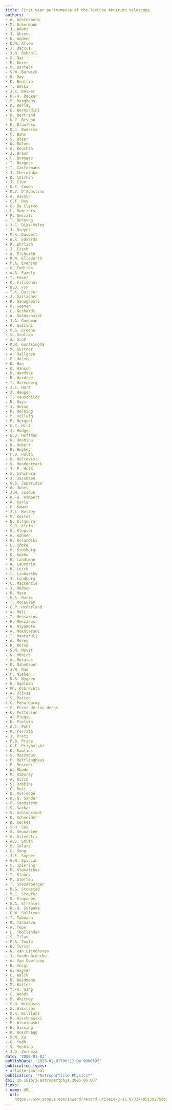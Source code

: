 ```yaml
---
title: First year performance of the IceCube neutrino telescope
authors:
- A. Achterberg
- M. Ackermann
- J. Adams
- J. Ahrens
- K. Andeen
- D.W. Atlee
- J. Baccus
- J.N. Bahcall
- X. Bai
- B. Baret
- M. Bartelt
- S.W. Barwick
- R. Bay
- K. Beattie
- T. Becka
- J.K. Becker
- K.-H. Becker
- P. Berghaus
- D. Berley
- E. Bernardini
- D. Bertrand
- D.Z. Besson
- E. Blaufuss
- D.J. Boersma
- C. Bohm
- S. Böser
- O. Botner
- A. Bouchta
- J. Braun
- C. Burgess
- T. Burgess
- T. Castermans
- J. Cherwinka
- D. Chirkin
- J. Clem
- D.F. Cowen
- M.V. D'Agostino
- A. Davour
- C.T. Day
- C. De Clercq
- L. Demirörs
- P. Desiati
- T. DeYoung
- J.C. Diaz-Velez
- J. Dreyer
- M.R. Duvoort
- W.R. Edwards
- R. Ehrlich
- J. Eisch
- A. Elcheikh
- R.W. Ellsworth
- P.A. Evenson
- O. Fadiran
- A.R. Fazely
- T. Feser
- K. Filimonov
- B.D. Fox
- T.K. Gaisser
- J. Gallagher
- R. Ganugapati
- H. Geenen
- L. Gerhardt
- A. Goldschmidt
- J.A. Goodman
- R. Gozzini
- M.G. Greene
- S. Grullon
- A. Groß
- R.M. Gunasingha
- M. Gurtner
- A. Hallgren
- F. Halzen
- K. Han
- K. Hanson
- D. Hardtke
- R. Hardtke
- T. Harenberg
- J.E. Hart
- J. Haugen
- T. Hauschildt
- D. Hays
- J. Heise
- K. Helbing
- M. Hellwig
- P. Herquet
- G.C. Hill
- J. Hodges
- K.D. Hoffman
- K. Hoshina
- D. Hubert
- B. Hughey
- P.O. Hulth
- K. Hultqvist
- S. Hundertmark
- J.-P. Hülß
- A. Ishihara
- J. Jacobsen
- G.S. Japaridze
- A. Jones
- J.M. Joseph
- K.-H. Kampert
- A. Karle
- H. Kawai
- J.L. Kelley
- M. Kestel
- N. Kitamura
- S.R. Klein
- S. Klepser
- G. Kohnen
- H. Kolanoski
- L. Köpke
- M. Krasberg
- K. Kuehn
- H. Landsman
- A. Laundrie
- H. Leich
- I. Liubarsky
- J. Lundberg
- C. Mackenzie
- J. Madsen
- K. Mase
- H.S. Matis
- T. McCauley
- C.P. McParland
- A. Meli
- T. Messarius
- P. Mészáros
- H. Miyamoto
- A. Mokhtarani
- T. Montaruli
- A. Morey
- R. Morse
- S.M. Movit
- K. Münich
- A. Muratas
- R. Nahnhauer
- J.W. Nam
- P. Nießen
- D.R. Nygren
- H. Ögelman
- Ph. Olbrechts
- A. Olivas
- S. Patton
- C. Peña-Garay
- C. Pérez de los Heros
- C. Pettersen
- A. Piegsa
- D. Pieloth
- A.C. Pohl
- R. Porrata
- J. Pretz
- P.B. Price
- G.T. Przybylski
- K. Rawlins
- S. Razzaque
- F. Refflinghaus
- E. Resconi
- W. Rhode
- M. Ribordy
- A. Rizzo
- S. Robbins
- C. Rott
- D. Rutledge
- H.-G. Sander
- P. Sandstrom
- S. Sarkar
- S. Schlenstedt
- D. Schneider
- D. Seckel
- S.H. Seo
- S. Seunarine
- A. Silvestri
- A.J. Smith
- M. Solarz
- C. Song
- J.E. Sopher
- G.M. Spiczak
- C. Spiering
- M. Stamatikos
- T. Stanev
- P. Steffen
- T. Stezelberger
- R.G. Stokstad
- M.C. Stoufer
- S. Stoyanov
- E.A. Strahler
- K.-H. Sulanke
- G.W. Sullivan
- I. Taboada
- O. Tarasova
- A. Tepe
- L. Thollander
- S. Tilav
- P.A. Toale
- D. Turčan
- N. van Eijndhoven
- J. Vandenbroucke
- A. Van Overloop
- B. Voigt
- W. Wagner
- C. Walck
- H. Waldmann
- M. Walter
- Y.-R. Wang
- C. Wendt
- M. Whitney
- C.H. Wiebusch
- G. Wikström
- D.R. Williams
- R. Wischnewski
- P. Wisniewski
- H. Wissing
- K. Woschnagg
- X.W. Xu
- G. Yodh
- S. Yoshida
- J.D. Zornoza
date: '2006-01-01'
publishDate: '2025-02-02T00:12:04.908059Z'
publication_types:
- article-journal
publication: '*Astroparticle Physics*'
doi: 10.1016/j.astropartphys.2006.06.007
links:
- name: URL
  url: 
    https://www.scopus.com/inward/record.uri?eid=2-s2.0-33749513923&doi=10.1016%2fj.astropartphys.2006.06.007&partnerID=40&md5=cca73fcb7ba6b3d367f986cda2a19224
---
```

